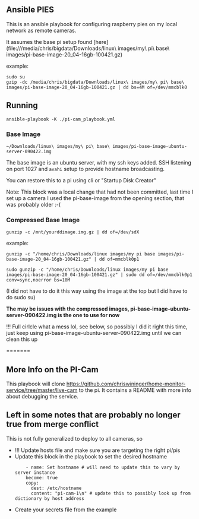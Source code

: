 Ansible PIES
-----------------

This is an ansible playbook for configuring raspberry pies on my local network as remote cameras.

It assumes the base pi setup found [here](file:///media/chris/bigdata/Downloads/linux\ images/my\ pi\ base\ images/pi-base-image-20_04-16gb-100421.gz)

example:

```
sudo su
gzip -dc /media/chris/bigdata/Downloads/linux\ images/my\ pi\ base\ images/pi-base-image-20_04-16gb-100421.gz | dd bs=4M of=/dev/mmcblk0
```

## Running

```
ansible-playbook -K ./pi-cam_playbook.yml
```

### Base Image

`~/Downloads/linux\ images/my\ pi\ base\ images/pi-base-image-ubuntu-server-090422.img`

The base image is an ubuntu server, with my ssh keys added. SSH listening on port 1027 and `avahi` setup to provide
hostname broadcasting.

You can restore this to a pi using cli or "Startup Disk Creator"

Note: This block was a local change that had not been committed, last time I set up a camera I used the pi-base-image from the opening
section, that was probably older :-(


### Compressed Base Image

`gunzip -c /mnt/yourddimage.img.gz | dd of=/dev/sdX`

example:

`gunzip -c "/home/chris/Downloads/linux images/my pi base images/pi-base-image-20_04-16gb-100421.gz" | dd of=mmcblk0p1`

`sudo gunzip -c "/home/chris/Downloads/linux images/my pi base images/pi-base-image-20_04-16gb-100421.gz" | sudo dd of=/dev/mmcblk0p1 conv=sync,noerror bs=10M`

(I did not have to do it this way using the image at the top but I did have to do sudo su)

**The may be issues with the compressed images, pi-base-image-ubuntu-server-090422.img is the one to use for now**

!!! Full cirlcle what a mess lol, see below, so possibly I did it right this time, just keep using  pi-base-image-ubuntu-server-090422.img
until we can clean this up

=======
## More Info on the PI-Cam

This playbook will clone https://github.com/chriswininger/home-monitor-service/tree/master/live-cam to the pi.
It contains a README with more info about debugging the service.


## Left in some notes that are probably no longer true from merge conflict

This is not fully generalized to deploy to all cameras, so

* !!! Update hosts file and make sure you are targeting the right pi/pis
* Update this block in the playbook to set the desired hostname
  ```
      - name: Set hostname # will need to update this to vary by server instance
      become: true
      copy:
        dest: /etc/hostname
        content: "pi-cam-1\n" # update this to possibly look up from dictionary by host address
  ```
* Create your secrets file from the example


